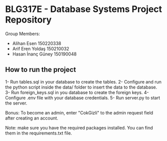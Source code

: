 # BLG317E - Database Systems Project Repository
Group Members:
- Alihan Esen 150220338
- Arif Eren Yoldaş 150210032
- Hasan İnanç Güney 150190048


## How to run the project

1- Run tables.sql in your database to create the tables.
2- Configure and run the python script inside the data/ folder to insert the data to the database.
3- Run foreign_keys.sql in you database to create the foreign keys.
4- Configure .env file with your database credentials.
5- Run server.py to start the server.

Bonus: To become an admin, enter "CokGizli" to the admin request field after creating an account.

Note: make sure you have the required packages installed. You can find them in the requirements.txt file.
